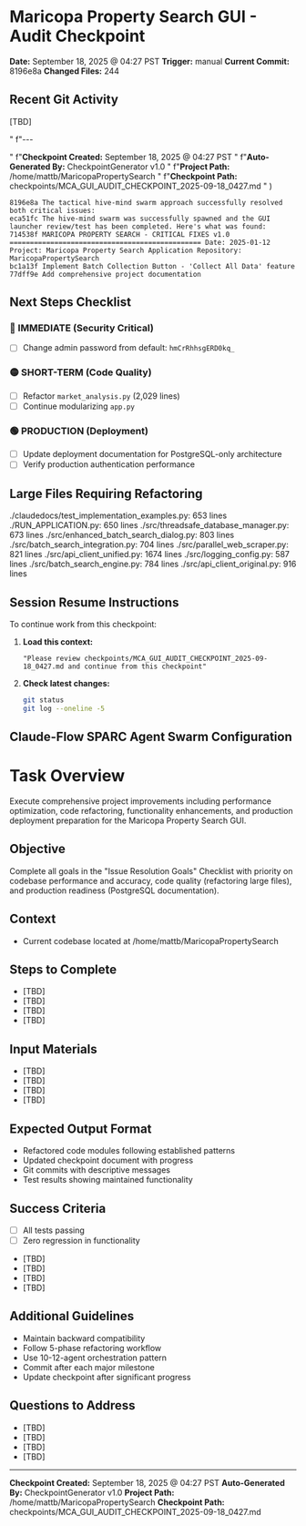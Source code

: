 # Maricopa Property Search GUI - Audit Checkpoint


**Date:** September 18, 2025 @ 04:27 PST
**Trigger:** manual
**Current Commit:** 8196e8a
**Changed Files:** 244

## Recent Git Activity
 [TBD]

"
    f"---

"
    f"**Checkpoint Created:** September 18, 2025 @ 04:27 PST
"
    f"**Auto-Generated By:** CheckpointGenerator v1.0
"
    f"**Project Path:** /home/mattb/MaricopaPropertySearch
"
    f"**Checkpoint Path:** checkpoints/MCA_GUI_AUDIT_CHECKPOINT_2025-09-18_0427.md
"
)

```
8196e8a The tactical hive-mind swarm approach successfully resolved both critical issues:
eca51fc The hive-mind swarm was successfully spawned and the GUI launcher review/test has been completed. Here's what was found:
714538f MARICOPA PROPERTY SEARCH - CRITICAL FIXES v1.0 =============================================== Date: 2025-01-12 Project: Maricopa Property Search Application Repository: MaricopaPropertySearch
bc1a13f Implement Batch Collection Button - 'Collect All Data' feature
77dff9e Add comprehensive project documentation
```

## Next Steps Checklist


### 🔴 IMMEDIATE (Security Critical)
- [ ] Change admin password from default: `hmCrRhhsgERD0kq_`

### 🟡 SHORT-TERM (Code Quality)
- [ ] Refactor `market_analysis.py` (2,029 lines)
- [ ] Continue modularizing `app.py`

### 🟢 PRODUCTION (Deployment)
- [ ] Update deployment documentation for PostgreSQL-only architecture
- [ ] Verify production authentication performance

## Large Files Requiring Refactoring

./claudedocs/test_implementation_examples.py: 653 lines
./RUN_APPLICATION.py: 650 lines
./src/threadsafe_database_manager.py: 673 lines
./src/enhanced_batch_search_dialog.py: 803 lines
./src/batch_search_integration.py: 704 lines
./src/parallel_web_scraper.py: 821 lines
./src/api_client_unified.py: 1674 lines
./src/logging_config.py: 587 lines
./src/batch_search_engine.py: 784 lines
./src/api_client_original.py: 916 lines

## Session Resume Instructions

To continue work from this checkpoint:

1. **Load this context:**
   ```
   "Please review checkpoints/MCA_GUI_AUDIT_CHECKPOINT_2025-09-18_0427.md and continue from this checkpoint"
   ```

2. **Check latest changes:**
   ```bash
   git status
   git log --oneline -5
   ```

## Claude-Flow SPARC Agent Swarm Configuration

# Task Overview
Execute comprehensive project improvements including performance optimization, code refactoring, functionality enhancements, and production deployment preparation for the Maricopa Property Search GUI.

## Objective
Complete all goals in the "Issue Resolution Goals" Checklist with priority on codebase performance and accuracy, code quality (refactoring large files), and production readiness (PostgreSQL documentation).

## Context
- Current codebase located at /home/mattb/MaricopaPropertySearch

## Steps to Complete
- [TBD]
- [TBD]
- [TBD]
- [TBD]

## Input Materials
- [TBD]
- [TBD]
- [TBD]
- [TBD]

## Expected Output Format
- Refactored code modules following established patterns
- Updated checkpoint document with progress
- Git commits with descriptive messages
- Test results showing maintained functionality

## Success Criteria
- [ ] All tests passing
- [ ] Zero regression in functionality
- [TBD]
- [TBD]
- [TBD]
- [TBD]

## Additional Guidelines
- Maintain backward compatibility
- Follow 5-phase refactoring workflow
- Use 10-12-agent orchestration pattern
- Commit after each major milestone
- Update checkpoint after significant progress

## Questions to Address
- [TBD]
- [TBD]
- [TBD]
- [TBD]

---

**Checkpoint Created:** September 18, 2025 @ 04:27 PST
**Auto-Generated By:** CheckpointGenerator v1.0
**Project Path:** /home/mattb/MaricopaPropertySearch
**Checkpoint Path:** checkpoints/MCA_GUI_AUDIT_CHECKPOINT_2025-09-18_0427.md
